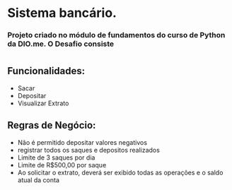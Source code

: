 # Sistema bancário.

### Projeto criado no módulo de fundamentos do curso de Python da DIO.me. O Desafio consiste 
#

## Funcionalidades:
  * Sacar
  * Depositar
  * Visualizar Extrato
    
## Regras de Negócio:
  * Não é permitido depositar valores negativos
  * registrar todos os saques e depositos realizados
  * Limite de 3 saques por dia
  * Limite de R$500,00 por saque
  * Ao solicitar o extrato, deverá ser exibido todas as operações e o saldo atual da conta

